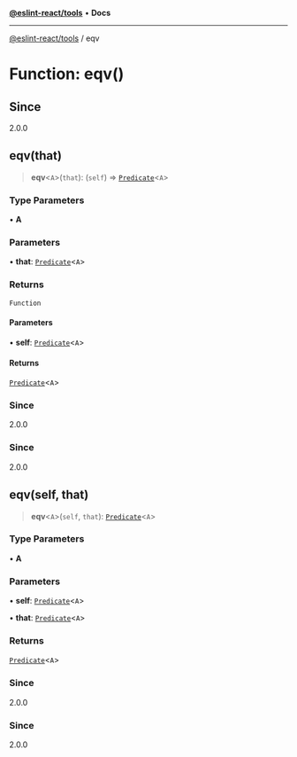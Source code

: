 [**@eslint-react/tools**](../README.md) • **Docs**

***

[@eslint-react/tools](../README.md) / eqv

# Function: eqv()

## Since

2.0.0

## eqv(that)

> **eqv**\<`A`\>(`that`): (`self`) => [`Predicate`](../interfaces/Predicate.md)\<`A`\>

### Type Parameters

• **A**

### Parameters

• **that**: [`Predicate`](../interfaces/Predicate.md)\<`A`\>

### Returns

`Function`

#### Parameters

• **self**: [`Predicate`](../interfaces/Predicate.md)\<`A`\>

#### Returns

[`Predicate`](../interfaces/Predicate.md)\<`A`\>

### Since

2.0.0

### Since

2.0.0

## eqv(self, that)

> **eqv**\<`A`\>(`self`, `that`): [`Predicate`](../interfaces/Predicate.md)\<`A`\>

### Type Parameters

• **A**

### Parameters

• **self**: [`Predicate`](../interfaces/Predicate.md)\<`A`\>

• **that**: [`Predicate`](../interfaces/Predicate.md)\<`A`\>

### Returns

[`Predicate`](../interfaces/Predicate.md)\<`A`\>

### Since

2.0.0

### Since

2.0.0
